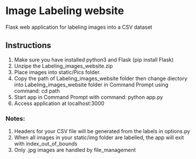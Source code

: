 # Image Labeling website
Flask web application for labeling images into a CSV dataset

## Instructions
1. Make sure you have installed python3 and Flask (pip install Flask)
2. Unzipe the Labeling_images_website.zip
2. Place images into static/Pics folder.
3. Copy the path of Labeling_images_website folder then change diectory into Labeling_images_website folder in Command Prompt using command: cd path 
4. Start app in Command Prompt with command: python app.py
5. Access application at localhost:3000

### Notes:
1. Headers for your CSV file will be generated from the labels in options.py
2. When all images in your static/img folder are labelled, the app will exit with index_out_of_bounds
3. Only .jpg images are handled by file_management
